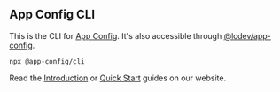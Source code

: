 ## App Config CLI

This is the CLI for [App Config](https://app-config.dev).
It's also accessible through [@lcdev/app-config](https://www.npmjs.com/package/@lcdev/app-config).

```shell
npx @app-config/cli
```

Read the [Introduction](https://app-config.dev/guide/intro/) or
[Quick Start](https://app-config.dev/guide/intro/quick-start/) guides on our website.
